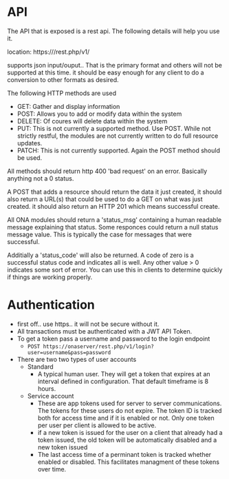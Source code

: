API
===

The API that is exposed is a rest api. The following details will help you use it.

location: https://<onacoreserver>/rest.php/v1/

supports json input/ouput.. That is the primary format and others will not be supported at this time.  it should be easy enough for any client to do a conversion to other formats as desired.

The following HTTP methods are used
- GET: Gather and display information
- POST: Allows you to add or modify data within the system
- DELETE: Of coures will delete data within the system
- PUT: This is not currently a supported method. Use POST. While not strictly restful, the modules are not currently written to do full resource updates. 
- PATCH: This is not currently supported. Again the POST method should be used.

All methods should return http 400 'bad request' on an error.  Basically anything not a 0 status.

A POST that adds a resource should return the data it just created, it should also return a URL(s) that could be used to do a GET on what was just created.  it should also return an HTTP 201 which means successful create.

All ONA modules should return a 'status_msg' containing a human readable message explaining that status. Some responces could return a null status message value. This is typically the case for messages that were successful.

Additially a 'status_code' will also be returned. A code of zero is a successful status code and indicates all is well. Any other value > 0 indicates some sort of error.  You can use this in clients to determine quickly if things are working properly.

Authentication
==============

* first off.. use https.. it will not be secure without it.
* All transactions must be authenticated with a JWT API Token.
* To get a token pass a username and password to the login endpoint
  * `POST https://onaserver/rest.php/v1/login?user=username&pass=password`
* There are two two types of user accounts
  * Standard
    * A typical human user. They will get a token that expires at an interval defined in configuration. That default timeframe is 8 hours.
  * Service account
    * These are app tokens used for server to server communications. The tokens for these users do not expire.  The token ID is tracked both for access time and if it is enabled or not.  Only one token per user per client is allowed to be active.
    * if a new token is issued for the user on a client that already had a token issued, the old token will be automatically disabled and a new token issued
    * The last access time of a perminant token is tracked whether enabled or disabled. This facilitates managment of these tokens over time.


